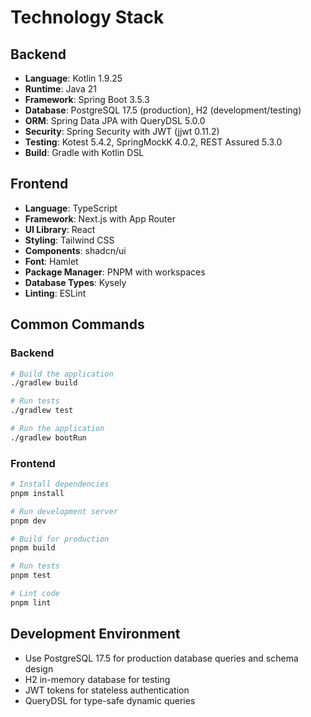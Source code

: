 # Technology Stack

## Backend
- **Language**: Kotlin 1.9.25
- **Runtime**: Java 21
- **Framework**: Spring Boot 3.5.3
- **Database**: PostgreSQL 17.5 (production), H2 (development/testing)
- **ORM**: Spring Data JPA with QueryDSL 5.0.0
- **Security**: Spring Security with JWT (jjwt 0.11.2)
- **Testing**: Kotest 5.4.2, SpringMockK 4.0.2, REST Assured 5.3.0
- **Build**: Gradle with Kotlin DSL

## Frontend
- **Language**: TypeScript
- **Framework**: Next.js with App Router
- **UI Library**: React
- **Styling**: Tailwind CSS
- **Components**: shadcn/ui
- **Font**: Hamlet
- **Package Manager**: PNPM with workspaces
- **Database Types**: Kysely
- **Linting**: ESLint

## Common Commands

### Backend
```bash
# Build the application
./gradlew build

# Run tests
./gradlew test

# Run the application
./gradlew bootRun
```

### Frontend
```bash
# Install dependencies
pnpm install

# Run development server
pnpm dev

# Build for production
pnpm build

# Run tests
pnpm test

# Lint code
pnpm lint
```

## Development Environment
- Use PostgreSQL 17.5 for production database queries and schema design
- H2 in-memory database for testing
- JWT tokens for stateless authentication
- QueryDSL for type-safe dynamic queries